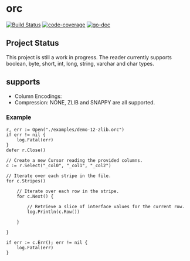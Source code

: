 # orc

[![Build Status](https://drone.io/github.com/scritchley/orc/status.png)](https://drone.io/github.com/scritchley/orc/latest)
[![code-coverage](http://gocover.io/_badge/code.simon-critchley.co.uk/orc)](http://gocover.io/code.simon-critchley.co.uk/orc)
[![go-doc](https://godoc.org/code.simon-critchley.co.uk/orc?status.svg)](https://godoc.org/code.simon-critchley.co.uk/orc)

## Project Status

This project is still a work in progress. The reader currently supports boolean, byte, short, int, long, string, varchar and char types.

## supports

- Column Encodings:
- Compression: NONE, ZLIB and SNAPPY are all supported.

### Example

    r, err := Open("./examples/demo-12-zlib.orc")
    if err != nil {
        log.Fatal(err)
    }
    defer r.Close()
    
    // Create a new Cursor reading the provided columns.
    c := r.Select("_col0", "_col1", "_col2")

    // Iterate over each stripe in the file.
    for c.Stripes()
        
        // Iterate over each row in the stripe.
        for c.Next() {
              
            // Retrieve a slice of interface values for the current row.
            log.Println(c.Row())
            
        }
       
    }

    if err := c.Err(); err != nil {
        log.Fatal(err)
    }
